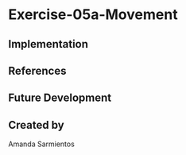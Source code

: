 # Exercise-05a-Movement


## Implementation

## References

## Future Development

## Created by
Amanda Sarmientos
